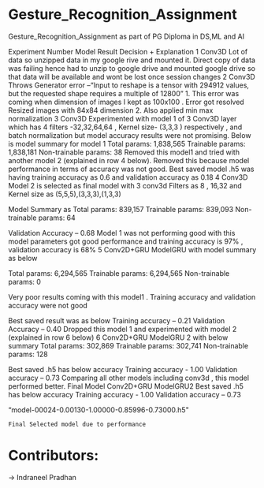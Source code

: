 # Gesture_Recognition_Assignment
Gesture_Recognition_Assignment as part of PG Diploma in DS,ML and AI


Experiment Number	Model	Result 	Decision + Explanation
1	Conv3D	Lot of data so unzipped data in my google rive and mounted it.	Direct copy of data was failing hence had to unzip to google drive and mounted google drive so that data will be available and wont be lost once session changes
2	Conv3D	Throws Generator error –“Input to reshape is a tensor with 294912 values, but the requested shape requires a multiple of 12800”	1.	This error was coming when dimension of images I kept as 100x100 . Error got resolved Resized images with 84x84 dimension 
2.	Also applied min max normalization 
3	Conv3D	Experimented with model 1 of 3 Conv3D layer which has 4 filters -32,32,64,64 , Kernel size- (3,3,3 ) respectively , and batch normalization but model accuracy results were not promising.
Below is model summary for model 1 
Total params: 1,838,565
Trainable params: 1,838,181
Non-trainable params: 38
	Removed this model1 and tried with another model 2 (explained in row 4 below). Removed this because model performance in terms of accuracy was not good. Best saved model .h5 was having training accuracy as 0.6 and validation accuracy as 0.18
4	Conv3D	Model 2 is selected as final model with 3 conv3d 
Filters as 8 , 16,32 and 
Kernel size as (5,5,5),(3,3,3),(1,3,3)

Model Summary as 
Total params: 839,157
Trainable params: 839,093
Non-trainable params: 64

Validation Accuracy – 0.68	Model 1 was not performing good with this model parameters got good performance and training accuracy is 97% , validation accuracy is 68%
5	Conv2D+GRU	ModelGRU with model summary as below 

Total params: 6,294,565
Trainable params: 6,294,565
Non-trainable params: 0


Very poor results coming with this model1 . Training accuracy and validation accuracy were not good




Best saved result was as below 
Training accuracy – 0.21
Validation Accuracy – 0.40	Dropped this model 1 and experimented with model 2 (explained in row 6 below)
6	Conv2D+GRU	ModelGRU 2 with below summary 
Total params: 302,869
Trainable params: 302,741
Non-trainable params: 128

Best saved .h5 has below accuracy 
Training accuracy -  1.00
Validation accuracy – 0.73
	Comparing all other models including conv3d , this model performed better. 
Final Model	Conv2D+GRU ModelGRU2	Best saved .h5 has below accuracy 
Training accuracy -  1.00
Validation accuracy – 0.73

“model-00024-0.00130-1.00000-0.85996-0.73000.h5"

	Final Selected model due to performance

 # Contributors:
-> Indraneel Pradhan



